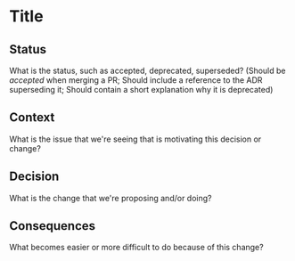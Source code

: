 <!-- These documents have names that are short noun phrases. For example, "ADR001: Deployment on Ruby on Rails 3.0.10" or "ADR009: LDAP for Multitenant Integration" -->

# Title

## Status

What is the status, such as accepted, deprecated, superseded? (Should be _accepted_ when merging a PR; Should include a reference to the ADR superseding it; Should contain a short explanation why it is deprecated)

## Context

What is the issue that we're seeing that is motivating this decision or change?

## Decision

What is the change that we're proposing and/or doing?

## Consequences

What becomes easier or more difficult to do because of this change?

<!-- This template is taken from a blog post by Michael Nygard http://thinkrelevance.com/blog/2011/11/15/documenting-architecture-decisions -->
